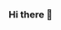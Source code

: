 ### Hi there 👋

<!--
**nishtha2001/nishtha2001** is a ✨ _special_ ✨ repository because its `README.md` (this file) appears on your GitHub profile.

Here are some ideas to get you started:

- 🔭 I’m currently working on something cool!
- 🌱 I’m currently learning Data Science.
- 👯 Vice-chair person at ACM CEC student chapter
- 💬 Ask me about anything
- 📫 How to reach me: https://www.linkedin.com/in/nishtha-singh-943b301b0
- 😄 Pronouns: She/her
-->

